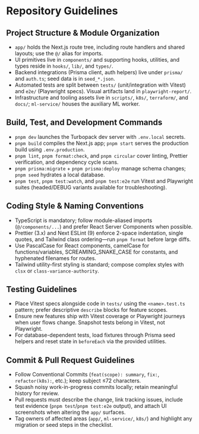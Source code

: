 # Repository Guidelines

## Project Structure & Module Organization

- `app/` holds the Next.js route tree, including route handlers and shared layouts; use the `@/` alias for imports.
- UI primitives live in `components/` and supporting hooks, utilities, and types reside in `hooks/`, `lib/`, and `types/`.
- Backend integrations (Prisma client, auth helpers) live under `prisma/` and `auth.ts`; seed data is in `seed_*.json`.
- Automated tests are split between `tests/` (unit/integration with Vitest) and `e2e/` (Playwright specs). Visual artifacts land in `playwright-report/`.
- Infrastructure and tooling assets live in `scripts/`, `k8s/`, `terraform/`, and `docs/`; `ml-service/` houses the auxiliary ML worker.

## Build, Test, and Development Commands

- `pnpm dev` launches the Turbopack dev server with `.env.local` secrets.
- `pnpm build` compiles the Next.js app; `pnpm start` serves the production build using `.env.production`.
- `pnpm lint`, `pnpm format:check`, and `pnpm circular` cover linting, Prettier verification, and dependency cycle scans.
- `pnpm prisma:migrate` + `pnpm prisma:deploy` manage schema changes; `pnpm seed` hydrates a local database.
- `pnpm test`, `pnpm test:watch`, and `pnpm test:e2e` run Vitest and Playwright suites (headed/DEBUG variants available for troubleshooting).

## Coding Style & Naming Conventions

- TypeScript is mandatory; follow module-aliased imports (`@/components/...`) and prefer React Server Components when possible.
- Prettier (3.x) and Next ESLint (9) enforce 2-space indentation, single quotes, and Tailwind class ordering—run `pnpm format` before large diffs.
- Use PascalCase for React components, camelCase for functions/variables, SCREAMING_SNAKE_CASE for constants, and hyphenated filenames for routes.
- Tailwind utility-first styling is standard; compose complex styles with `clsx` or `class-variance-authority`.

## Testing Guidelines

- Place Vitest specs alongside code in `tests/` using the `<name>.test.ts` pattern; prefer descriptive `describe` blocks for feature scopes.
- Ensure new features ship with Vitest coverage or Playwright journeys when user flows change. Snapshot tests belong in Vitest, not Playwright.
- For database-dependent tests, load fixtures through Prisma seed helpers and reset state in `beforeEach` via the provided utilities.

## Commit & Pull Request Guidelines

- Follow Conventional Commits (`feat(scope): summary`, `fix:`, `refactor(k8s):`, etc.); keep subject ≤72 characters.
- Squash noisy work-in-progress commits locally; retain meaningful history for review.
- Pull requests must describe the change, link tracking issues, include test evidence (`pnpm test`/`pnpm test:e2e` output), and attach UI screenshots when altering the `app/` surfaces.
- Tag owners of affected areas (`app/`, `ml-service/`, `k8s/`) and highlight any migration or seed steps in the checklist.
